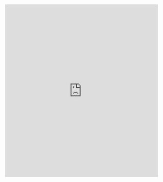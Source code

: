 <p><iframe allowfullscreen width="100%" height="569" class="google-slides-iframe" frameborder="0" scrolling="no" src="https://docs.google.com/presentation/d/e/2PACX-1vTVKbgnCMZSs3HSSVDrHN6qoOPX4JLDGrqxuzX54zFohyvHRtFfxYis0_C07uJXtz35WnzI8zAVJJhV/embed?start=false&amp;loop=false&amp;delayms=3000"></iframe></p>